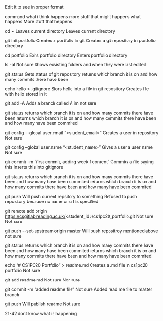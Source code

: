 Edit it to see in proper format

command
what i think happens
     more stuff that might happens
what happens
     More stuff that heppens


cd ~
Leaves current directory
Leaves current directory

git init portfolio 
Creates a portfolio in git
Creates a git repository in portfolio directory

cd portfolio 
Exits portfolio directory
Enters portfolio directory

ls -al 
Not sure
Shows exsisting folders and when they were last edited

git status 
Gets status of git repository
returns which branch it is on and how many commits there have been

echo hello > .gitignore 
Stors hello into a file in git repository
Creates file with hello stored in it

git add -A
Adds a branch called A
im not sure

git status
returns which branch it is on and how many commits there have been
returns which branch it is on and how many commits there have been and how many have been commited

git config --global user.email “<student_email>” 
Creates a user in repository
Not sure

git config –global user.name “<student_name>” 
Gives a user a user name
Not sure

git commit -m “first commit, adding week 1 content” 
Commits a file saying this
Inserts this into gitignore

git status 
returns which branch it is on and how many commits there have been and how many have been commited
returns which branch it is on and how many commits there have been and how many have been commited

git push 
Will push current repsitory to something
Refused to push repository because no name or url is specified

git remote add origin https://csgitlab.reading.ac.uk/<student_id>/cs1pc20_portfolio.git 
Not sure
Not sure

git push --set-upstream origin master 
Will push repositroy mentioned above
not sure

git status
returns which branch it is on and how many commits there have been and how many have been commited
returns which branch it is on and how many commits there have been and how many have been commited

echo “# CS1PC20 Portfolio” > readme.md 
Creates a .md file in cs1pc20 portfolio
Not sure

git add readme.md 
Not sure
Nor sure

git commit -m “added readme file” 
Not sure
Added read me file to master branch

git push 
Will publish readme
Not sure

21-42 dont know what is happening

